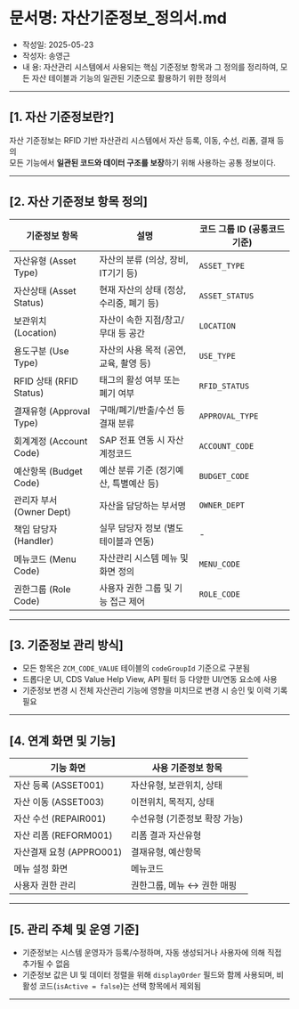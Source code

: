 # 문서명: 자산기준정보_정의서.md
- 작성일: 2025-05-23
- 작성자: 송영근
- 내  용: 자산관리 시스템에서 사용되는 핵심 기준정보 항목과 그 정의를 정리하여, 모든 자산 테이블과 기능의 일관된 기준으로 활용하기 위한 정의서

---

## [1. 자산 기준정보란?]

자산 기준정보는 RFID 기반 자산관리 시스템에서 자산 등록, 이동, 수선, 리폼, 결재 등의  
모든 기능에서 **일관된 코드와 데이터 구조를 보장**하기 위해 사용하는 공통 정보이다.

---

## [2. 자산 기준정보 항목 정의]

| 기준정보 항목 | 설명 | 코드 그룹 ID (공통코드 기준) |
|----------------|------|---------------------------|
| 자산유형 (Asset Type) | 자산의 분류 (의상, 장비, IT기기 등) | `ASSET_TYPE` |
| 자산상태 (Asset Status) | 현재 자산의 상태 (정상, 수리중, 폐기 등) | `ASSET_STATUS` |
| 보관위치 (Location) | 자산이 속한 지점/창고/무대 등 공간 | `LOCATION` |
| 용도구분 (Use Type) | 자산의 사용 목적 (공연, 교육, 촬영 등) | `USE_TYPE` |
| RFID 상태 (RFID Status) | 태그의 활성 여부 또는 폐기 여부 | `RFID_STATUS` |
| 결재유형 (Approval Type) | 구매/폐기/반출/수선 등 결재 분류 | `APPROVAL_TYPE` |
| 회계계정 (Account Code) | SAP 전표 연동 시 자산 계정코드 | `ACCOUNT_CODE` |
| 예산항목 (Budget Code) | 예산 분류 기준 (정기예산, 특별예산 등) | `BUDGET_CODE` |
| 관리자 부서 (Owner Dept) | 자산을 담당하는 부서명 | `OWNER_DEPT` |
| 책임 담당자 (Handler) | 실무 담당자 정보 (별도 테이블과 연동) | - |
| 메뉴코드 (Menu Code) | 자산관리 시스템 메뉴 및 화면 정의 | `MENU_CODE` |
| 권한그룹 (Role Code) | 사용자 권한 그룹 및 기능 접근 제어 | `ROLE_CODE` |

---

## [3. 기준정보 관리 방식]

- 모든 항목은 `ZCM_CODE_VALUE` 테이블의 `codeGroupId` 기준으로 구분됨
- 드롭다운 UI, CDS Value Help View, API 필터 등 다양한 UI/연동 요소에 사용
- 기준정보 변경 시 전체 자산관리 기능에 영향을 미치므로 변경 시 승인 및 이력 기록 필요

---

## [4. 연계 화면 및 기능]

| 기능 화면 | 사용 기준정보 항목 |
|-----------|--------------------|
| 자산 등록 (ASSET001) | 자산유형, 보관위치, 상태 |
| 자산 이동 (ASSET003) | 이전위치, 목적지, 상태 |
| 자산 수선 (REPAIR001) | 수선유형 (기준정보 확장 가능) |
| 자산 리폼 (REFORM001) | 리폼 결과 자산유형 |
| 자산결재 요청 (APPRO001) | 결재유형, 예산항목 |
| 메뉴 설정 화면 | 메뉴코드 |
| 사용자 권한 관리 | 권한그룹, 메뉴 ↔ 권한 매핑 |

---

## [5. 관리 주체 및 운영 기준]

- 기준정보는 시스템 운영자가 등록/수정하며, 자동 생성되거나 사용자에 의해 직접 추가될 수 없음
- 기준정보 값은 UI 및 데이터 정렬을 위해 `displayOrder` 필드와 함께 사용되며,
  비활성 코드(`isActive = false`)는 선택 항목에서 제외됨

---

